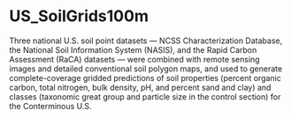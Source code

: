 # US_SoilGrids100m
Three national U.S. soil point datasets — NCSS Characterization Database, the National Soil Information System (NASIS), and the Rapid Carbon Assessment (RaCA) datasets — were combined with remote sensing images and detailed conventional soil polygon maps, and used to generate complete-coverage gridded predictions of soil properties (percent organic carbon, total nitrogen, bulk density, pH, and percent sand and clay) and classes (taxonomic great group and particle size in the control section) for the Conterminous U.S. 
